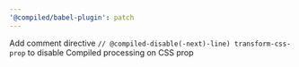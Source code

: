 ```yaml
---
'@compiled/babel-plugin': patch
---
```


Add comment directive `// @compiled-disable(-next)-line) transform-css-prop` to disable Compiled processing on CSS prop
